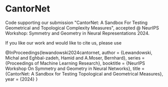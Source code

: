 # CantorNet
Code supporting our submission "CantorNet: A Sandbox For Testing Geometrical and Topological Complexity Measures", accepted @ NeurIPS Workshop: Symmetry and Geometry in Neural Representations 2024.

If you like our work and would like to cite us, please use 

@InProceedings{lewandowski2024cantornet,
    author = {Lewandowski, Michal and Eghbal-zadeh, Hamid and A.Moser, Bernhard},
    series = {Proceedings of Machine Learning Research},
    booktitle = {NeurIPS Workshop On Symmetry and Geometry in Neural Networks},
    title = {CantorNet: A Sandbox for Testing Topological and  Geometrical Measures},
    year = {2024}
}

